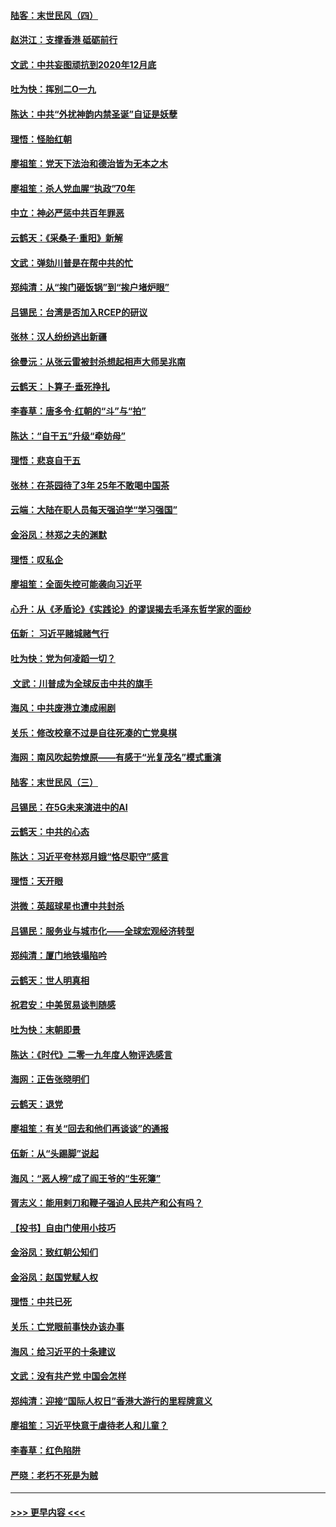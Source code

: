 #### [陆客：末世民风（四）](../pages/nsc993/n11749203.md?t=12280055) 
#### [赵洪江：支撑香港 砥砺前行](../pages/nsc993/n11748482.md?t=12280055) 
#### [文武：中共妄图顽抗到2020年12月底](../pages/nsc993/n11748446.md?t=12280055) 
#### [吐为快：挥别二O一九](../pages/nsc993/n11748411.md?t=12280055) 
#### [陈达：中共“外扰神韵内禁圣诞”自证是妖孽](../pages/nsc993/n11748226.md?t=12280055) 
#### [理悟：怪胎红朝](../pages/nsc993/n11748206.md?t=12280055) 
#### [廖祖笙：党天下法治和德治皆为无本之木](../pages/nsc993/n11748135.md?t=12280055) 
#### [廖祖笙：杀人党血腥“执政”70年](../pages/nsc993/n11745144.md?t=12280055) 
#### [中立：神必严惩中共百年罪恶](../pages/nsc993/n11744970.md?t=12280055) 
#### [云鹤天：《采桑子‧重阳》新解](../pages/nsc993/n11744948.md?t=12280055) 
#### [文武：弹劾川普是在帮中共的忙](../pages/nsc993/n11744758.md?t=12280055) 
#### [郑纯清：从“挨门砸饭锅”到“挨户堵炉眼”](../pages/nsc993/n11744745.md?t=12280055) 
#### [吕锡民：台湾是否加入RCEP的研议](../pages/nsc993/n11744701.md?t=12280055) 
#### [张林：汉人纷纷逃出新疆](../pages/nsc993/n11743530.md?t=12280055) 
#### [徐曼沅：从张云雷被封杀想起相声大师吴兆南](../pages/nsc993/n11741816.md?t=12280055) 
#### [云鹤天：卜算子‧垂死挣扎](../pages/nsc993/n11739956.md?t=12280055) 
#### [李春草：唐多令‧红朝的“斗”与“拍”](../pages/nsc993/n11739830.md?t=12280055) 
#### [陈达：“自干五”升级“牵妨母”](../pages/nsc993/n11739724.md?t=12280055) 
#### [理悟：悲哀自干五](../pages/nsc993/n11739547.md?t=12280055) 
#### [张林：在茶园待了3年 25年不敢喝中国茶](../pages/nsc993/n11739240.md?t=12280055) 
#### [云端：大陆在职人员每天强迫学“学习强国”](../pages/nsc993/n11738735.md?t=12280055) 
#### [金浴凤：林郑之夫的渊默](../pages/nsc993/n11737735.md?t=12280055) 
#### [理悟：叹私企](../pages/nsc993/n11737715.md?t=12280055) 
#### [廖祖笙：全面失控可能袭向习近平](../pages/nsc993/n11737704.md?t=12280055) 
#### [心升：从《矛盾论》《实践论》的谬误揭去毛泽东哲学家的面纱](../pages/nsc993/n11736962.md?t=12280055) 
#### [伍新： 习近平赌城赌气行](../pages/nsc993/n11736929.md?t=12280055) 
#### [吐为快：党为何凌蹈一切？](../pages/nsc993/n11736915.md?t=12280055) 
#### [ 文武：川普成为全球反击中共的旗手](../pages/nsc993/n11736882.md?t=12280055) 
#### [海风：中共废港立澳成闹剧](../pages/nsc993/n11735857.md?t=12280055) 
#### [关乐：修改校章不过是自往死凑的亡党臭棋](../pages/nsc993/n11735097.md?t=12280055) 
#### [海网：南风吹起势燎原——有感于“光复茂名”模式重演](../pages/nsc993/n11732308.md?t=12280055) 
#### [陆客：末世民风（三）](../pages/nsc993/n11732211.md?t=12280055) 
#### [吕锡民：在5G未来演进中的AI](../pages/nsc993/n11730010.md?t=12280055) 
#### [云鹤天：中共的心态](../pages/nsc993/n11729906.md?t=12280055) 
#### [陈达：习近平夸林郑月娥“恪尽职守”感言](../pages/nsc993/n11729881.md?t=12280055) 
#### [理悟：天开眼](../pages/nsc993/n11729699.md?t=12280055) 
#### [洪微：英超球星也遭中共封杀](../pages/nsc993/n11727243.md?t=12280055) 
#### [吕锡民：服务业与城市化——全球宏观经济转型](../pages/nsc993/n11725845.md?t=12280055) 
#### [郑纯清：厦门地铁塌陷吟](../pages/nsc993/n11725813.md?t=12280055) 
#### [云鹤天：世人明真相](../pages/nsc993/n11725621.md?t=12280055) 
#### [祝君安：中美贸易谈判随感](../pages/nsc993/n11725609.md?t=12280055) 
#### [吐为快：末朝即景](../pages/nsc993/n11723365.md?t=12280055) 
#### [陈达：《时代》二零一九年度人物评选感言](../pages/nsc993/n11723337.md?t=12280055) 
#### [海网：正告张晓明们](../pages/nsc993/n11723228.md?t=12280055) 
#### [云鹤天：退党](../pages/nsc993/n11723056.md?t=12280055) 
#### [廖祖笙：有关“回去和他们再谈谈”的通报](../pages/nsc993/n11722442.md?t=12280055) 
#### [伍新：从“头踢脚”说起](../pages/nsc993/n11722429.md?t=12280055) 
#### [海风：“恶人榜”成了阎王爷的“生死簿”](../pages/nsc993/n11722272.md?t=12280055) 
#### [胥志义：能用剌刀和鞭子强迫人民共产和公有吗？](../pages/nsc993/n11720569.md?t=12280055) 
#### [【投书】自由门使用小技巧](../pages/nsc993/n11720180.md?t=12280055) 
#### [金浴凤：致红朝公知们](../pages/nsc993/n11720563.md?t=12280055) 
#### [金浴凤：赵国党赋人权](../pages/nsc993/n11720533.md?t=12280055) 
#### [理悟：中共已死](../pages/nsc993/n11720233.md?t=12280055) 
#### [关乐：亡党眼前事快办该办事](../pages/nsc993/n11719160.md?t=12280055) 
#### [海风：给习近平的十条建议](../pages/nsc993/n11717616.md?t=12280055) 
#### [文武：没有共产党 中国会怎样](../pages/nsc993/n11717584.md?t=12280055) 
#### [郑纯清：迎接“国际人权日”香港大游行的里程牌意义](../pages/nsc993/n11717417.md?t=12280055) 
#### [廖祖笙：习近平快意于虐待老人和儿童？](../pages/nsc993/n11715313.md?t=12280055) 
#### [李春草：红色陷阱](../pages/nsc993/n11715029.md?t=12280055) 
#### [严晓：老朽不死是为贼](../pages/nsc993/n11712910.md?t=12280055) 

----
#### [ >>> 更早内容 <<< ](../indexes/nsc993-earlier.md)
